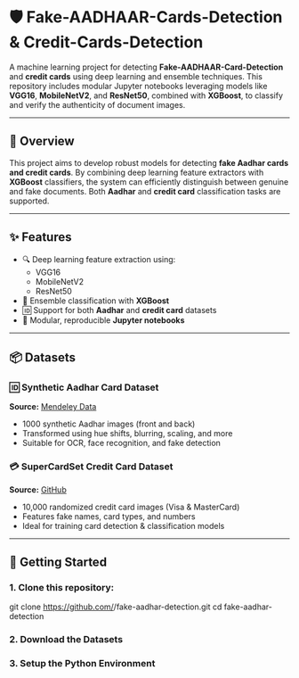 # 🛡️ Fake-AADHAAR-Cards-Detection & Credit-Cards-Detection

A machine learning project for detecting **Fake-AADHAAR-Card-Detection** and **credit cards** using deep learning and ensemble techniques. This repository includes modular Jupyter notebooks leveraging models like **VGG16**, **MobileNetV2**, and **ResNet50**, combined with **XGBoost**, to classify and verify the authenticity of document images.

---

## 🧠 Overview

This project aims to develop robust models for detecting **fake Aadhar cards and credit cards**. By combining deep learning feature extractors with **XGBoost** classifiers, the system can efficiently distinguish between genuine and fake documents. Both **Aadhar** and **credit card** classification tasks are supported.

---

## ✨ Features

- 🔍 Deep learning feature extraction using:
  - VGG16
  - MobileNetV2
  - ResNet50
- 🎯 Ensemble classification with **XGBoost**
- 🆔 Support for both **Aadhar** and **credit card** datasets
- 🧪 Modular, reproducible **Jupyter notebooks**

---

## 📦 Datasets

### 🆔 **Synthetic Aadhar Card Dataset**  
**Source:** [Mendeley Data](https://data.mendeley.com/datasets/wk6n8fhx3c/1)  
- 1000 synthetic Aadhar images (front and back)
- Transformed using hue shifts, blurring, scaling, and more
- Suitable for OCR, face recognition, and fake detection

### 💳 **SuperCardSet Credit Card Dataset**  
**Source:** [GitHub](https://github.com/OttomanZ/SuperCardSet)  
- 10,000 randomized credit card images (Visa & MasterCard)
- Features fake names, card types, and numbers
- Ideal for training card detection & classification models

---

## 🚀 Getting Started

### 1. Clone this repository:
git clone https://github.com/<your-username>/fake-aadhar-detection.git
cd fake-aadhar-detection

### 2. Download the Datasets

### 3. Setup the Python Environment

